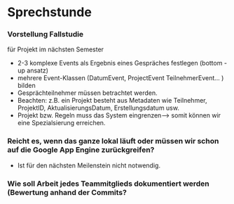 # Sprechstunde

### Vorstellung Fallstudie

für Projekt im nächsten Semester
- 2-3 komplexe Events als Ergebnis eines Gespräches festlegen (bottom -up ansatz)
- mehrere Event-Klassen (DatumEvent, ProjectEvent TeilnehmerEvent... ) bilden
- Gesprächteilnehmer müssen betrachtet werden. 
- Beachten: z.B. ein Projekt besteht aus Metadaten wie Teilnehmer, ProjektID, AktualisierungsDatum, Erstellungsdatum usw. 
- Projekt bzw. Regeln muss das System eingrenzen--> somit können wir eine Spezialsierung erreichen.

### Reicht es, wenn das ganze lokal läuft oder müssen wir schon auf die Google App Engine zurückgreifen?

- Ist für den nächsten Meilenstein nicht notwendig. 

### Wie soll Arbeit jedes Teammitglieds dokumentiert werden (Bewertung anhand der Commits?
